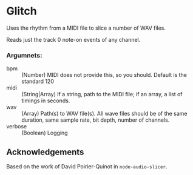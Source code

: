 # Glitch

Uses the rhythm from a MIDI file to slice a number of WAV files.

Reads just the track 0 note-on events of any channel.

### Argumnets: 

<dl>
  <dt>bpm</dt>
  <dd>(Number) MIDI does not provide this, so you should. Default is the standard 120</dd>
  <dt>midi</dt>
  <dd>(String|Array) If a string, path to the MIDI file; if an array, a list of timings in seconds.</dd>
  <dt>wav</dt>
  <dd>(Array<string>) Path(s) to WAV file(s). All wave files should be of the same duration, same sample rate, bit depth, number of channels.</dd>
  <dt>verbose</dt>
  <dd>(Boolean) Logging</dd>
</dl>

## Acknowledgements

Based on the work of David Poirier-Quinot in `node-audio-slicer`.
